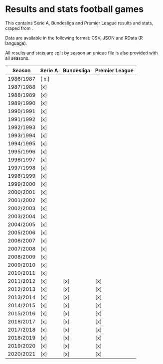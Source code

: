 # Results and stats football games

This contains Serie A, Bundesliga and Premier League results and stats, craped from .

Data are available in the following format: CSV, JSON and RData (R language).

All results and stats are split by season an unique file is also provided with all seasons.

| Season    | Serie A | Bundesliga | Premier League |
| --------- | ------- | ---------- | -------------- |
| 1986/1987 | [ x ]   |            |                |
| 1987/1988 | [x]     |            |                |
| 1988/1989 | [x]     |            |                |
| 1989/1990 | [x]     |            |                |
| 1990/1991 | [x]     |            |                |
| 1991/1992 | [x]     |            |                |
| 1992/1993 | [x]     |            |                |
| 1993/1994 | [x]     |            |                |
| 1994/1995 | [x]     |            |                |
| 1995/1996 | [x]     |            |                |
| 1996/1997 | [x]     |            |                |
| 1997/1998 | [x]     |            |                |
| 1998/1999 | [x]     |            |                |
| 1999/2000 | [x]     |            |                |
| 2000/2001 | [x]     |            |                |
| 2001/2002 | [x]     |            |                |
| 2002/2003 | [x]     |            |                |
| 2003/2004 | [x]     |            |                |
| 2004/2005 | [x]     |            |                |
| 2005/2006 | [x]     |            |                |
| 2006/2007 | [x]     |            |                |
| 2007/2008 | [x]     |            |                |
| 2008/2009 | [x]     |            |                |
| 2009/2010 | [x]     |            |                |
| 2010/2011 | [x]     |            |                |
| 2011/2012 | [x]     | [x]        | [x]            |
| 2012/2013 | [x]     | [x]        | [x]            |
| 2013/2014 | [x]     | [x]        | [x]            |
| 2014/2015 | [x]     | [x]        | [x]            |
| 2015/2016 | [x]     | [x]        | [x]            |
| 2016/2017 | [x]     | [x]        | [x]            |
| 2017/2018 | [x]     | [x]        | [x]            |
| 2018/2019 | [x]     | [x]        | [x]            |
| 2019/2020 | [x]     | [x]        | [x]            |
| 2020/2021 | [x]     | [x]        | [x]            |

